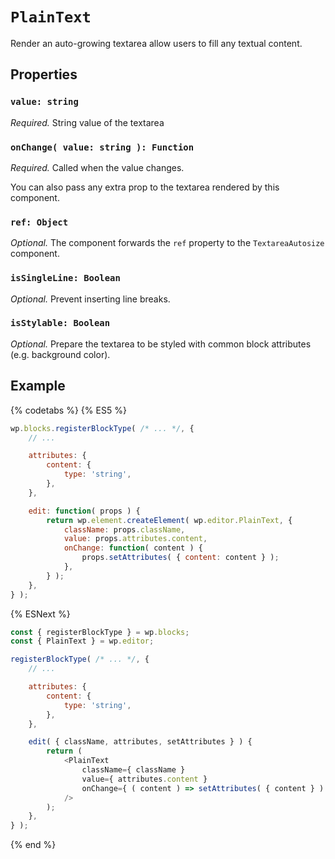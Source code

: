 # `PlainText`

Render an auto-growing textarea allow users to fill any textual content.

## Properties

### `value: string`

*Required.* String value of the textarea

### `onChange( value: string ): Function`

*Required.* Called when the value changes.

You can also pass any extra prop to the textarea rendered by this component.

### `ref: Object`

*Optional.* The component forwards the `ref` property to the `TextareaAutosize` component.

### `isSingleLine: Boolean`

*Optional.* Prevent inserting line breaks.

### `isStylable: Boolean`

*Optional.* Prepare the textarea to be styled with common block attributes (e.g. background color).

## Example

{% codetabs %}
{% ES5 %}
```js
wp.blocks.registerBlockType( /* ... */, {
	// ...

	attributes: {
		content: {
			type: 'string',
		},
	},

	edit: function( props ) {
		return wp.element.createElement( wp.editor.PlainText, {
			className: props.className,
			value: props.attributes.content,
			onChange: function( content ) {
				props.setAttributes( { content: content } );
			},
		} );
	},
} );
```
{% ESNext %}
```js
const { registerBlockType } = wp.blocks;
const { PlainText } = wp.editor;

registerBlockType( /* ... */, {
	// ...

	attributes: {
		content: {
			type: 'string',
		},
	},

	edit( { className, attributes, setAttributes } ) {
		return (
			<PlainText
				className={ className }
				value={ attributes.content }
				onChange={ ( content ) => setAttributes( { content } ) }
			/>
		);
	},
} );
```
{% end %}
